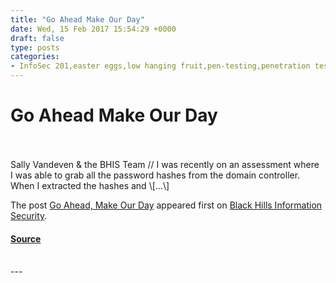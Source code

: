 ```yaml
---
title: "Go Ahead Make Our Day"
date: Wed, 15 Feb 2017 15:54:29 +0000
draft: false
type: posts
categories: 
- InfoSec 201,easter eggs,low hanging fruit,pen-testing,penetration testing,Pentesting,the best parts of our job
---
```

# Go Ahead Make Our Day

<br/>

<br/>
Sally Vandeven & the BHIS Team // I was recently on an assessment where I was able to grab all the password hashes from the domain controller. When I extracted the hashes and \[…\]

The post [Go Ahead, Make Our Day](https://www.blackhillsinfosec.com/go-ahead-make-day/) appeared first on [Black Hills Information Security](https://www.blackhillsinfosec.com).

#### [Source](https://www.blackhillsinfosec.com/go-ahead-make-day/)

<br/>
---
